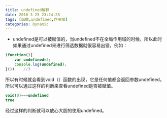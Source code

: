```yaml
---
title: undefined解释
date: 2016-3-25 23:24:28
tags: [函数,undefined,作用域]
categories: Dynamic
---
```


- undefined是可以被赋值的，当undefined不在全局作用域的时候，所以此时如果通过undefined来进行筛选数据就很容易出错，例如：
  <!-- more -->
```javascript
(function(){
	var undefined=3;
	console.log(undefined);
}())	//3
```

所以有时候就会看到void（）函数的出现，它是任何值都会返回参数undefined，所以可以通过这样的判断来查看undefined是否被赋值。

```javascript
void(0)===undefined
true
```

经过这样的判断就可以放心大胆的使用undefined。